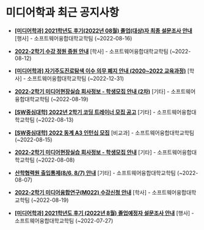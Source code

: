 # 미디어학과 최근 공지사항

* **[[미디어학과] 2021학년도 후기(2022년 08월) 졸업(대상)자 최종 설문조사 안내](https://media.ajou.ac.kr/media/board/board01.jsp?mode=view&amp;article_no=230816&amp;board_wrapper=%2Fmedia%2Fboard%2Fboard01.jsp&amp;pager.offset=0&amp;board_no=304)**
 [행사] - 소프트웨어융합대학교학팀 (~2022-08-16)

* **[2022-2학기 수강 정원 증원 안내](https://media.ajou.ac.kr/media/board/board01.jsp?mode=view&amp;article_no=230773&amp;board_wrapper=%2Fmedia%2Fboard%2Fboard01.jsp&amp;pager.offset=0&amp;board_no=304)**
 [학사] - 소프트웨어융합대학교학팀 (~2022-08-12)

* **[[미디어학과] 자기주도진로탐색 이수 의무 폐지 안내 (2020~2022 교육과정)](https://media.ajou.ac.kr/media/board/board01.jsp?mode=view&amp;article_no=230768&amp;board_wrapper=%2Fmedia%2Fboard%2Fboard01.jsp&amp;pager.offset=0&amp;board_no=304)**
 [학사] - 소프트웨어융합대학교학팀 (~2022-12-31)

* **[2022-2학기 미디어현장실습 회사정보 - 학생모집 안내 (2차)](https://media.ajou.ac.kr/media/board/board01.jsp?mode=view&amp;article_no=230764&amp;board_wrapper=%2Fmedia%2Fboard%2Fboard01.jsp&amp;pager.offset=0&amp;board_no=304)**
 [기타] - 소프트웨어융합대학교학팀 (~2022-08-19)

* **[[SW중심대학] 2022년 2학기 코딩 트레이너 모집 공고](https://media.ajou.ac.kr/media/board/board01.jsp?mode=view&amp;article_no=230727&amp;board_wrapper=%2Fmedia%2Fboard%2Fboard01.jsp&amp;pager.offset=0&amp;board_no=304)**
 [기타] - 소프트웨어융합대학교학팀 (~2022-08-13)

* **[[SW중심대학] 2022 동계 A3 인턴십 모집](https://media.ajou.ac.kr/media/board/board01.jsp?mode=view&amp;article_no=230705&amp;board_wrapper=%2Fmedia%2Fboard%2Fboard01.jsp&amp;pager.offset=0&amp;board_no=304)**
 [비교과] - 소프트웨어융합대학교학팀 (~2022-08-15)

* **[2022-2학기 미디어현장실습 회사정보 - 학생모집 안내](https://media.ajou.ac.kr/media/board/board01.jsp?mode=view&amp;article_no=230688&amp;board_wrapper=%2Fmedia%2Fboard%2Fboard01.jsp&amp;pager.offset=0&amp;board_no=304)**
 [기타] - 소프트웨어융합대학교학팀 (~2022-08-08)

* **[산학협력원 출입통제(8/6, 8/7) 안내](https://media.ajou.ac.kr/media/board/board01.jsp?mode=view&amp;article_no=230675&amp;board_wrapper=%2Fmedia%2Fboard%2Fboard01.jsp&amp;pager.offset=0&amp;board_no=304)**
 [기타] - 소프트웨어융합대학교학팀 (~2022-08-07)

* **[2022-2학기 미디어융합연구(M022) 수강신청 안내](https://media.ajou.ac.kr/media/board/board01.jsp?mode=view&amp;article_no=230576&amp;board_wrapper=%2Fmedia%2Fboard%2Fboard01.jsp&amp;pager.offset=0&amp;board_no=304)**
 [학사] - 소프트웨어융합대학교학팀 (~2022-08-19)

* **[[미디어학과] 2021학년도 후기 (2022년 8월) 졸업예정자 설문조사 안내](https://media.ajou.ac.kr/media/board/board01.jsp?mode=view&amp;article_no=230572&amp;board_wrapper=%2Fmedia%2Fboard%2Fboard01.jsp&amp;pager.offset=0&amp;board_no=304)**
 [행사] - 소프트웨어융합대학교학팀 (~2022-07-27)
